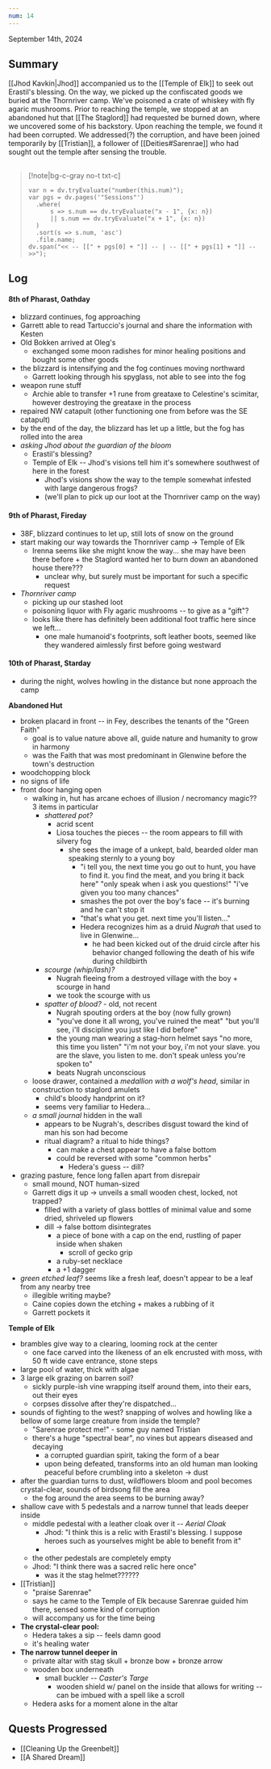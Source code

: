 ```yaml
---
num: 14
---
```

September 14th, 2024

## Summary
[[Jhod Kavkin|Jhod]] accompanied us to the [[Temple of Elk]] to seek out Erastil's blessing. On the way, we picked up the confiscated goods we buried at the Thornriver camp. We've poisoned a crate of whiskey with fly agaric mushrooms. Prior to reaching the temple, we stopped at an abandoned hut that [[The Staglord]] had requested be burned down, where we uncovered some of his backstory. Upon reaching the temple, we found it had been corrupted. We addressed(?) the corruption, and have been joined temporarily by [[Tristian]], a follower of [[Deities#Sarenrae]] who had sought out the temple after sensing the trouble.

##
>[!note|bg-c-gray no-t txt-c]
>```dataviewjs
>var n = dv.tryEvaluate("number(this.num)");
>var pgs = dv.pages('"Sessions"')
>	.where(
>		s => s.num == dv.tryEvaluate("x - 1", {x: n})
>		|| s.num == dv.tryEvaluate("x + 1", {x: n})
>	)
>	.sort(s => s.num, 'asc')
>	.file.name;
>dv.span("<< -- [[" + pgs[0] + "]] -- | -- [[" + pgs[1] + "]] -- >>");
>```

## Log
#### **8th of Pharast**, Oathday
- blizzard continues, fog approaching
- Garrett able to read Tartuccio's journal and share the information with Kesten
- Old Bokken arrived at Oleg's
	- exchanged some moon radishes for minor healing positions and bought some other goods
- the blizzard is intensifying and the fog continues moving northward
	- Garrett looking through his spyglass, not able to see into the fog
- weapon rune stuff
	- Archie able to transfer +1 rune from greataxe to Celestine's scimitar, however destroying the greataxe in the process
- repaired NW catapult (other functioning one from before was the SE catapult)
- by the end of the day, the blizzard has let up a little, but the fog has rolled into the area
- *asking Jhod about the guardian of the bloom*
	- Erastil's blessing? 
	- Temple of Elk -- Jhod's visions tell him it's somewhere southwest of here in the forest
		- Jhod's visions show the way to the temple somewhat infested with large dangerous frogs?
		- (we'll plan to pick up our loot at the Thornriver camp on the way)

#### **9th of Pharast**, Fireday
- 38F, blizzard continues to let up, still lots of snow on the ground
- start making our way towards the Thornriver camp -> Temple of Elk
	- Irenna seems like she might know the way... she may have been there before + the Staglord wanted her to burn down an abandoned house there???
		- unclear why, but surely must be important for such a specific request
- *Thornriver camp*
	- picking up our stashed loot
	- poisoning liquor with Fly agaric mushrooms -- to give as a "gift"?
	- looks like there has definitely been additional foot traffic here since we left...
		- one male humanoid's footprints, soft leather boots, seemed like they wandered aimlessly first before going westward

#### **10th of Pharast**, Starday
- during the night, wolves howling in the distance but none approach the camp

**Abandoned Hut**
- broken placard in front -- in Fey, describes the tenants of the "Green Faith"
	- goal is to value nature above all, guide nature and humanity to grow in harmony
	- was the Faith that was most predominant in Glenwine before the town's destruction
- woodchopping block
- no signs of life
- front door hanging open
	- walking in, hut has arcane echoes of illusion / necromancy magic?? 3 items in particular
		- *shattered pot?*
			- acrid scent
			- Liosa touches the pieces -- the room appears to fill with silvery fog
				- she sees the image of a unkept, bald, bearded older man speaking sternly to a young boy
					- "i tell you, the next time you go out to hunt, you have to find it. you find the meat, and you bring it back here" "only speak when i ask you questions!" "i've given you too many chances"
					- smashes the pot over the boy's face -- it's burning and he can't stop it
					- "that's what you get. next time you'll listen..."
					- Hedera recognizes him as a druid *Nugrah* that used to live in Glenwine...
						- he had been kicked out of the druid circle after his behavior changed following the death of his wife during childbirth
		- *scourge (whip/lash)?*
			- Nugrah fleeing from a destroyed village with the boy + scourge in hand
			- we took the scourge with us
		- *spatter of blood?* - old, not recent
			- Nugrah spouting orders at the boy (now fully grown)
			- "you've done it all wrong, you've ruined the meat" "but you'll see, i'll discipline you just like I did before"
			- the young man wearing a stag-horn helmet says "no more, this time you listen" "i'm not your boy, i'm not your slave. you are the slave, you listen to me. don't speak unless you're spoken to"
			- beats Nugrah unconscious
	- loose drawer, contained a *medallion with a wolf's head*, similar in construction to staglord amulets
		- child's bloody handprint on it?
		- seems very familiar to Hedera...
	- *a small journal* hidden in the wall
		- appears to be Nugrah's, describes disgust toward the kind of man his son had become
		- ritual diagram? a ritual to hide things?
			- can make a chest appear to have a false bottom
			- could be reversed with some "common herbs"
				- Hedera's guess -- dill?
- grazing pasture, fence long fallen apart from disrepair
	- small mound, NOT human-sized
	- Garrett digs it up -> unveils a small wooden chest, locked, not trapped?
		- filled with a variety of glass bottles of minimal value and some dried, shriveled up flowers
		- dill -> false bottom disintegrates
			- a piece of bone with a cap on the end, rustling of paper inside when shaken
				- scroll of gecko grip
			- a ruby-set necklace
			- a +1 dagger
- *green etched leaf?* seems like a fresh leaf, doesn't appear to be a leaf from any nearby tree
	- illegible writing maybe?
	- Caine copies down the etching + makes a rubbing of it
	- Garrett pockets it

**Temple of Elk**
- brambles give way to a clearing, looming rock at the center
	- one face carved into the likeness of an elk encrusted with moss, with 50 ft wide cave entrance, stone steps
- large pool of water, thick with algae
- 3 large elk grazing on barren soil?
	- sickly purple-ish vine wrapping itself around them, into their ears, out their eyes
	- corpses dissolve after they're dispatched...
- sounds of fighting to the west? snapping of wolves and howling like a bellow of some large creature from inside the temple?
	- "Sarenrae protect me!" - some guy named Tristian
	- there's a huge "spectral bear", no vines but appears diseased and decaying
		- a corrupted guardian spirit, taking the form of a bear
		- upon being defeated, transforms into an old human man looking peaceful before crumbling into a skeleton -> dust
- after the guardian turns to dust, wildflowers bloom and pool becomes crystal-clear, sounds of birdsong fill the area
	- the fog around the area seems to be burning away?
- shallow cave with 5 pedestals and a narrow tunnel that leads deeper inside
	- middle pedestal with a leather cloak over it -- *Aerial Cloak*
		- Jhod: "I think this is a relic with Erastil's blessing. I suppose heroes such as yourselves might be able to benefit from it"
		- 
	- the other pedestals are completely empty
	- Jhod: "I think there was a sacred relic here once"
		- was it the stag helmet??????
- [[Tristian]]
	- "praise Sarenrae"
	- says he came to the Temple of Elk because Sarenrae guided him there, sensed some kind of corruption
	- will accompany us for the time being
- **The crystal-clear pool:**
	- Hedera takes a sip -- feels damn good
	- it's healing water
- **The narrow tunnel deeper in**
	- private altar with stag skull + bronze bow + bronze arrow
	- wooden box underneath
		- small buckler -- *Caster's Targe*
			- wooden shield w/ panel on the inside that allows for writing -- can be imbued with a spell like a scroll
	- Hedera asks for a moment alone in the altar

## Quests Progressed
- [[Cleaning Up the Greenbelt]]
- [[A Shared Dream]]